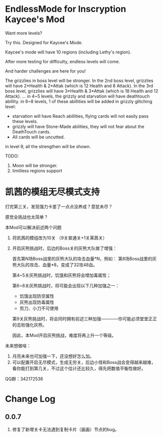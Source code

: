# EndlessMode for Inscryption Kaycee's Mod


Want more levels? 

Try this. Designed for Kaycee's Mode. 

Kaycee's mode will have 10 regions (including Lethy's region). 

After more testing for difficulty, endless levels will come.

And harder challenges are here for you!

The grizzlies in boss level will be stronger.
In the 2nd boss level, grizzlies will have 2\*Health & 2\*Attak (which is 12 Health and 8 Attack).
In the 3rd boss level, grizzlies will have 3\*Health & 3\*Attak (which is 18 Health and 12 Attack).
...
in 4\~5 levels, the grizzly and starvation will have deathtouch abillity.
in 6\~8 levels, 1 of these abillities will be added in grizzly glitching level:

   * starvation will have Reach abillities, flying cards will not easily pass these levels.
   * grizzly will have Stone-Made abilities,  they will not fear about the DeathTouch cards.
   * All cards will be uncutted.

in level 9, all the strengthen will be shown.

TODO:
1. Moon will be stronger.
2. limitless regions support


# 凯茜的模组无尽模式支持

打完第三关，发现强力卡差了一点点没养成？意犹未尽？

感觉全挑战也太简单？

本Mod可以解决前述两个问题

1. 将凯茜的模组改为10关 （9关普通关+1关莱茜关）

2. 开启灰熊挑战时，后边的Boss关的灰熊大队做了增强：

   首先第N场Boss战里的灰熊大队的攻击血量\*N，例如：
   第8场Boss战里的灰熊大队的攻击、血量\*8，变成了32攻48血。
   
   第4~5关灰熊挑战时，饥饿和灰熊将会增加毒属性；
      
   第6~8关灰熊挑战时，将可能会出现以下几种加强之一：

      * 饥饿出现防空属性
      * 灰熊出现防毒属性
      * 剪刀、小刀不可使用

   第9关灰熊挑战时，将会同时拥有前述三种加强————你可能必须堂堂正正的击败强化灰熊。

   因此，本Mod开启灰熊挑战，难度将再上升一个等级。

未来想做啥：

1. 月亮未来也可加强一下，还没想好怎么加。
2. 可以配置开启无尽模式，生成无穷关，后边小怪和Boss战会变得越来越难，看你能打到第几关，不过这个估计还比较久，得先把数值平衡性做好。

QQ群：342172536

# Change Log

## 0.0.7

1. 修复了新增关卡无法遇到复制卡片（画画）节点的bug。